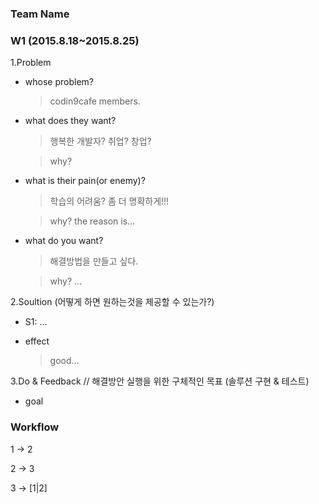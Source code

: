 ### Team Name

### W1 (2015.8.18~2015.8.25)

1.Problem

  - whose problem?

    > codin9cafe members.
    
  - what does they want?

    > 행복한 개발자? 취업? 창업?
    
    > why? 

  - what is their pain(or enemy)?
   
    > 학습의 어려움? 좀 더 명확하게!!!

    > why?
      > the reason is...
  
  - what do you want? 

    > 해결방법을 만들고 싶다.
    
    > why?
      > ...
    
  
2.Soultion (어떻게 하면 원하는것을 제공할 수 있는가?)

  - S1: ...
  
  - effect
  
    > good...

3.Do & Feedback // 해결방안 실행을 위한 구체적인 목표 (솔루션 구현 & 테스트)

  - goal
  
    >


### Workflow

1 -> 2

2 -> 3

3 -> [1|2]
